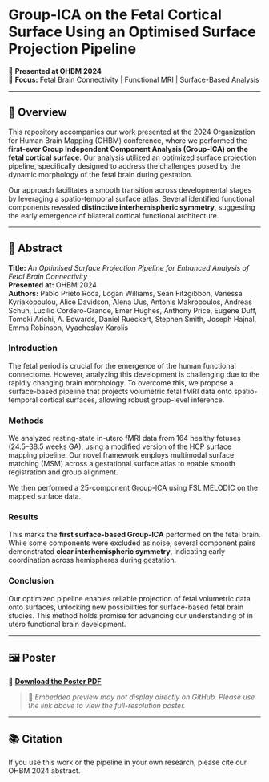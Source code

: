 # Group-ICA on the Fetal Cortical Surface Using an Optimised Surface Projection Pipeline

🚀 **Presented at OHBM 2024**  
🧠 **Focus:** Fetal Brain Connectivity | Functional MRI | Surface-Based Analysis  

---

## 📝 Overview

This repository accompanies our work presented at the 2024 Organization for Human Brain Mapping (OHBM) conference, where we performed the **first-ever Group Independent Component Analysis (Group-ICA) on the fetal cortical surface**. Our analysis utilized an optimized surface projection pipeline, specifically designed to address the challenges posed by the dynamic morphology of the fetal brain during gestation.

Our approach facilitates a smooth transition across developmental stages by leveraging a spatio-temporal surface atlas. Several identified functional components revealed **distinctive interhemispheric symmetry**, suggesting the early emergence of bilateral cortical functional architecture.

---

## 🧬 Abstract

**Title:** *An Optimised Surface Projection Pipeline for Enhanced Analysis of Fetal Brain Connectivity*  
**Presented at:** OHBM 2024  
**Authors:** Pablo Prieto Roca, Logan Williams, Sean Fitzgibbon, Vanessa Kyriakopoulou, Alice Davidson, Alena Uus, Antonis Makropoulos, Andreas Schuh, Lucilio Cordero-Grande, Emer Hughes, Anthony Price, Eugene Duff, Tomoki Arichi, A. Edwards, Daniel Rueckert, Stephen Smith, Joseph Hajnal, Emma Robinson, Vyacheslav Karolis  

### Introduction

The fetal period is crucial for the emergence of the human functional connectome. However, analyzing this development is challenging due to the rapidly changing brain morphology. To overcome this, we propose a surface-based pipeline that projects volumetric fetal fMRI data onto spatio-temporal cortical surfaces, allowing robust group-level inference.

### Methods

We analyzed resting-state in-utero fMRI data from 164 healthy fetuses (24.5–38.5 weeks GA), using a modified version of the HCP surface mapping pipeline. Our novel framework employs multimodal surface matching (MSM) across a gestational surface atlas to enable smooth registration and group alignment.

We then performed a 25-component Group-ICA using FSL MELODIC on the mapped surface data.

### Results

This marks the **first surface-based Group-ICA** performed on the fetal brain. While some components were excluded as noise, several component pairs demonstrated **clear interhemispheric symmetry**, indicating early coordination across hemispheres during gestation.

### Conclusion

Our optimized pipeline enables reliable projection of fetal volumetric data onto surfaces, unlocking new possibilities for surface-based fetal brain studies. This method holds promise for advancing our understanding of in utero functional brain development.

---

## 🖼 Poster

📎 **[Download the Poster PDF](https://github.com/user-attachments/files/21615938/OHBM.Poster.PP.1.pdf)**

> 🧾 *Embedded preview may not display directly on GitHub. Please use the link above to view the full-resolution poster.*

---

## 📚 Citation

If you use this work or the pipeline in your own research, please cite our OHBM 2024 abstract.  
